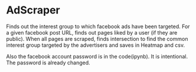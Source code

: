 # AdScraper
Finds out the interest group to which facebook ads have been targeted. For a given facebook post URL, finds out pages liked by a user (if they are public). When all pages are scraped, finds intersection to find the common interest group targeted by the advertisers and saves in Heatmap and csv.

Also the facebook account password is in the code(ipynb). It is intentional. The password is already changed.
